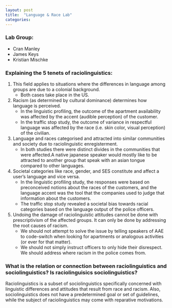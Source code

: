 ```yaml
---
layout: post
title:  "Language & Race Lab"
categories:
---
```

### Lab Group:
- Cran Manley
- James Keys
- Kristian Mischke

### Explaining the 5 tenets of raciolinguistics:
1. This field applies to situations where the differences in language among groups are due to a colonial background.
   - Both cases take place in the US.
1. Racism (as determined by cultural dominance) determines how language is perceived.
   - In the linguistic profiling, the outcome of the apartment availability was affected by the accent (audible perception) of the customer.
   - In the traffic stop study, the outcome of variance in respectful language was affected by the race (i.e. skin color, visual perception) of the civilian.
1. Language and races categorised and attracted into similar communities and society due to raciolinguistic enregisterment.
   - In both studies there were distinct divides in the communities that were affected.A native japanese speaker would mostly like to be attracted to another group that speak with an asian tongue compared to other languages.
1. Societal categories like race, gender, and SES constitute and affect a user’s language and vice versa.
   - In the linguistic profiling study, the responses were based on preconceived notions about the races of the customers, and the language accent was the tool that  the companies used to judge that information about the customers.
   - The traffic stop study revealed a societal bias towards racial categories based on the language output of the police officers.
1. Undoing the damage of raciolinguistic attitudes cannot be done with prescriptivism of the affected groups. It can only be done by addressing the root causes of racism.
   - We should not attempt to solve the issue by telling speakers of AAE to code-switch when looking for apartments or analogous activities (or ever for that matter).
   - We should not simply instruct officers to only hide their disrespect. We should address where racism in the police comes from.


### What is the relation or connection between raciolinguistics and sociolinguistics? Is raciolinguisics sociolinguistics?

Raciolinguistics is a subset of sociolinguistics specifically concerned with linguistic differences and attitudes that result from race and racism. Also, sociolinguistics does not have a predetermined goal or set of guidelines, while the subject of raciolinguistics may come with reparative motivations.
